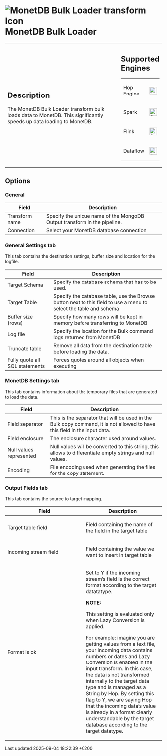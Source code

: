 <div id="header">

# <span class="image image-doc-icon">![MonetDB Bulk Loader transform Icon](../assets/images/transforms/icons/monetdbbulkloader.svg)</span> MonetDB Bulk Loader

</div>

<div id="content">

<div id="preamble">

<div class="sectionbody">

<table>
<colgroup>
<col style="width: 75%" />
<col style="width: 25%" />
</colgroup>
<tbody>
<tr class="odd">
<td><div class="content">
<div class="sect1">
<h2 id="_description">Description</h2>
<div class="sectionbody">
<div class="paragraph">
<p>The MonetDB Bulk Loader transform bulk loads data to MonetDB. This significantly speeds up data loading to MonetDB.</p>
</div>
</div>
</div>
</div></td>
<td><div class="content">
<div class="sect1">
<h2 id="_supported_engines">Supported Engines</h2>
<div class="sectionbody">
<table>
<tbody>
<tr class="odd">
<td><p>Hop Engine</p></td>
<td><div class="content">
<div class="paragraph">
<p><span class="image"><img src="../assets/images/check_mark.svg" alt="Supported" width="24" /></span></p>
</div>
</div></td>
</tr>
<tr class="even">
<td><p>Spark</p></td>
<td><div class="content">
<div class="paragraph">
<p><span class="image"><img src="../assets/images/check_mark.svg" alt="Supported" width="24" /></span></p>
</div>
</div></td>
</tr>
<tr class="odd">
<td><p>Flink</p></td>
<td><div class="content">
<div class="paragraph">
<p><span class="image"><img src="../assets/images/check_mark.svg" alt="Supported" width="24" /></span></p>
</div>
</div></td>
</tr>
<tr class="even">
<td><p>Dataflow</p></td>
<td><div class="content">
<div class="paragraph">
<p><span class="image"><img src="../assets/images/check_mark.svg" alt="Supported" width="24" /></span></p>
</div>
</div></td>
</tr>
</tbody>
</table>
</div>
</div>
</div></td>
</tr>
</tbody>
</table>

</div>

</div>

<div class="sect1">

## Options

<div class="sectionbody">

<div class="sect2">

### General

| Field          | Description                                                              |
| -------------- | ------------------------------------------------------------------------ |
| Transform name | Specify the unique name of the MongoDB Output transform in the pipeline. |
| Connection     | Select your MonetDB database connection                                  |

</div>

<div class="sect2">

### General Settings tab

<div class="paragraph">

This tab contains the destination settings, buffer size and location for the logfile.

</div>

| Field                          | Description                                                                                                       |
| ------------------------------ | ----------------------------------------------------------------------------------------------------------------- |
| Target Schema                  | Specify the database schema that has to be used.                                                                  |
| Target Table                   | Specify the database table, use the Browse button next to this field to use a menu to select the table and schema |
| Buffer size (rows)             | Specify how many rows will be kept in memory before transferring to MonetDB                                       |
| Log file                       | Specify the location for the Bulk command logs returned from MonetDB                                              |
| Truncate table                 | Remove all data from the destination table before loading the data.                                               |
| Fully quote all SQL statements | Forces quotes around all objects when executing                                                                   |

</div>

<div class="sect2">

### MonetDB Settings tab

<div class="paragraph">

This tab contains information about the temporary files that are generated to load the data.

</div>

| Field                   | Description                                                                                                               |
| ----------------------- | ------------------------------------------------------------------------------------------------------------------------- |
| Field separator         | This is the separator that will be used in the Bulk copy command, it is not allowed to have this field in the input data. |
| Field enclosure         | The enclosure character used around values.                                                                               |
| Null values represented | Null values will be converted to this string, this allows to differentiate empty strings and null values.                 |
| Encoding                | File encoding used when generating the files for the copy statement.                                                      |

</div>

<div class="sect2">

### Output Fields tab

<div class="paragraph">

This tab contains the source to target mapping.

</div>

<table>
<colgroup>
<col style="width: 50%" />
<col style="width: 50%" />
</colgroup>
<thead>
<tr class="header">
<th>Field</th>
<th>Description</th>
</tr>
</thead>
<tbody>
<tr class="odd">
<td><p>Target table field</p></td>
<td><p>Field containing the name of the field in the target table</p></td>
</tr>
<tr class="even">
<td><p>Incoming stream field</p></td>
<td><p>Field containing the value we want to insert in target table</p></td>
</tr>
<tr class="odd">
<td><p>Format is ok</p></td>
<td><p>Set to Y if the incoming stream’s field is the correct format according to the target datatatype.</p>
<p><strong>NOTE:</strong></p>
<p>This setting is evaluated only when Lazy Conversion is applied.</p>
<p>For example: imagine you are getting values from a text file, your incoming data contains numbers or dates and Lazy Conversion is enabled in the input transform. In this case, the data is not transformed internally to the target data type and is managed as a String by Hop. By setting this flag to Y, we are saying Hop that the incoming data’s value is already in a format clearly understandable by the target database according to the target datatype.</p></td>
</tr>
</tbody>
</table>

</div>

</div>

</div>

</div>

<div id="footer">

<div id="footer-text">

Last updated 2025-09-04 18:22:39 +0200

</div>

</div>
